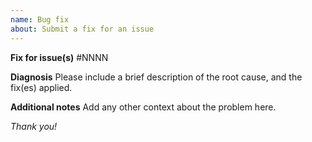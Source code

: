 ```yaml
---
name: Bug fix
about: Submit a fix for an issue
---
```


**Fix for issue(s)**
#NNNN

**Diagnosis**
Please include a brief description of the root cause, and the fix(es) applied.

**Additional notes**
Add any other context about the problem here.

_Thank you!_
